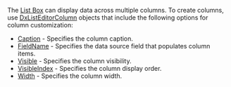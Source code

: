 The [List Box](https://docs.devexpress.com/Blazor/DevExpress.Blazor.DxListBox-2) can display data across multiple columns. To create columns, use [DxListEditorColumn](https://docs.devexpress.com/Blazor/DevExpress.Blazor.DxListEditorColumn) objects that include the following options for column customization:

*   [Caption](https://docs.devexpress.com/Blazor/DevExpress.Blazor.DxListEditorColumn.Caption) - Specifies the column caption.
*   [FieldName](https://docs.devexpress.com/Blazor/DevExpress.Blazor.DxListEditorColumn.FieldName) - Specifies the data source field that populates column items.
*   [Visible](https://docs.devexpress.com/Blazor/DevExpress.Blazor.Base.DxDataColumnBase.Visible) - Specifies the column visibility.
*   [VisibleIndex](https://docs.devexpress.com/Blazor/DevExpress.Blazor.Base.DxDataColumnBase.VisibleIndex) - Specifies the column display order.
*   [Width](https://docs.devexpress.com/Blazor/DevExpress.Blazor.Base.DxDataColumnBase.Width) - Specifies the column width.
